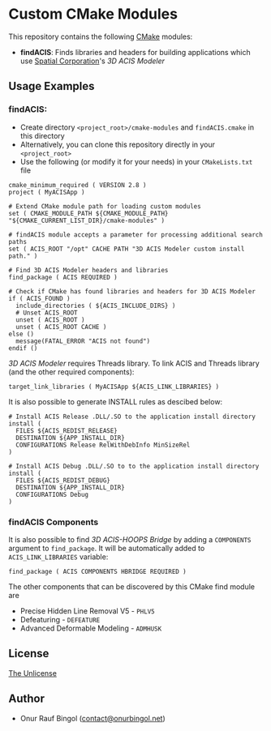 # Custom CMake Modules

This repository contains the following [CMake](https://cmake.org/) modules:

* __findACIS__: Finds libraries and headers for building applications which use [Spatial Corporation](https://www.spatial.com/)'s _3D ACIS Modeler_

## Usage Examples

### findACIS:

* Create directory `<project_root>/cmake-modules` and  `findACIS.cmake` in this directory
* Alternatively, you can clone this repository directly in your `<project_root>`
* Use the following (or modify it for your needs) in your `CMakeLists.txt` file

```
cmake_minimum_required ( VERSION 2.8 )
project ( MyACISApp )

# Extend CMake module path for loading custom modules
set ( CMAKE_MODULE_PATH ${CMAKE_MODULE_PATH} "${CMAKE_CURRENT_LIST_DIR}/cmake-modules" )

# findACIS module accepts a parameter for processing additional search paths
set ( ACIS_ROOT "/opt" CACHE PATH "3D ACIS Modeler custom install path." )

# Find 3D ACIS Modeler headers and libraries
find_package ( ACIS REQUIRED )

# Check if CMake has found libraries and headers for 3D ACIS Modeler
if ( ACIS_FOUND )
  include_directories ( ${ACIS_INCLUDE_DIRS} )
  # Unset ACIS_ROOT
  unset ( ACIS_ROOT )
  unset ( ACIS_ROOT CACHE )
else ()
  message(FATAL_ERROR "ACIS not found")
endif ()
```

_3D ACIS Modeler_ requires Threads library. To link ACIS and Threads library (and the other required components):

```
target_link_libraries ( MyACISApp ${ACIS_LINK_LIBRARIES} )
```

It is also possible to generate INSTALL rules as descibed below:

```
# Install ACIS Release .DLL/.SO to the application install directory
install (
  FILES ${ACIS_REDIST_RELEASE}
  DESTINATION ${APP_INSTALL_DIR}
  CONFIGURATIONS Release RelWithDebInfo MinSizeRel
)

# Install ACIS Debug .DLL/.SO to to the application install directory
install (
  FILES ${ACIS_REDIST_DEBUG}
  DESTINATION ${APP_INSTALL_DIR}
  CONFIGURATIONS Debug
)
```

### findACIS Components

It is also possible to find _3D ACIS-HOOPS Bridge_ by adding a `COMPONENTS` argument to `find_package`. It will be automatically added to `ACIS_LINK_LIBRARIES` variable:

```
find_package ( ACIS COMPONENTS HBRIDGE REQUIRED )
```

The other components that can be discovered by this CMake find module are

* Precise Hidden Line Removal V5 - `PHLV5`
* Defeaturing - `DEFEATURE`
* Advanced Deformable Modeling - `ADMHUSK`

## License

[The Unlicense](LICENSE)

## Author

* Onur Rauf Bingol (contact@onurbingol.net)

